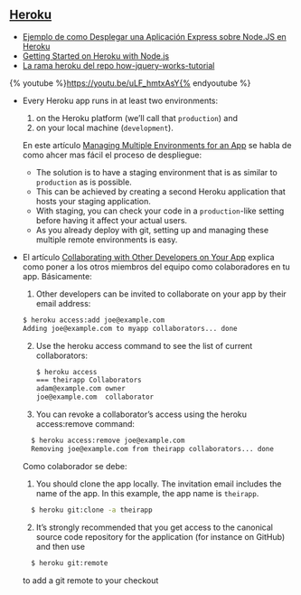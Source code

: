 ## [Heroku](https://devcenter.heroku.com/categories/nodejs)

* [Ejemplo de como Desplegar una Aplicación Express sobre Node.JS en Heroku](http://crguezl.github.io/pl-html/node11.html#SECTION041400100000000000000)
* [Getting Started on Heroku with Node.js](https://devcenter.heroku.com/articles/getting-started-with-nodejs#introduction)
* [La rama heroku del repo how-jquery-works-tutorial](https://github.com/crguezl/how-jquery-works-tutorial/tree/heroku)


{% youtube %}https://youtu.be/uLF_hmtxAsY{% endyoutube %}

* Every Heroku app runs in at least two environments: 
  1. on the Heroku platform (we’ll call that `production`) and 
  2. on your local machine (`development`). 

  En este artículo [Managing Multiple Environments for an App](https://devcenter.heroku.com/articles/multiple-environments) se habla de como ahcer mas fácil el proceso de despliegue:
  * The solution is to have a staging environment that is as similar to `production` as is possible. 
  * This can be achieved by creating a second Heroku application that hosts your staging application. 
  * With staging, you can check your code in a `production`-like setting before having it affect your actual users. 
  * As you already deploy with git, setting up and managing these multiple remote environments is easy.

* El artículo [Collaborating with Other Developers on Your App](https://devcenter.heroku.com/articles/collaborating) explica como poner a los otros miembros del equipo como colaboradores en tu app. Básicamente:
  1. Other developers can be invited to collaborate on your app by their email address:
    ```bash
    $ heroku access:add joe@example.com
    Adding joe@example.com to myapp collaborators... done
    ```
  2. Use the heroku access command to see the list of current collaborators:
      ```bash
      $ heroku access
      === theirapp Collaborators
      adam@example.com owner
      joe@example.com  collaborator
      ```
  3. You can revoke a collaborator’s access using the heroku access:remove command:
    ```bash
      $ heroku access:remove joe@example.com
      Removing joe@example.com from theirapp collaborators... done
    ```
  Como colaborador se debe:
  1. You should clone the app locally. The invitation email includes the name of the app. 
     In this example, the app name is `theirapp`.
    ```bash
      $ heroku git:clone -a theirapp
    ```
  2. It’s strongly recommended that you get access to the canonical source code repository for the application (for instance on GitHub) and then use 
    ```bash
      $ heroku git:remote 
    ```
    to add a git remote to your checkout

